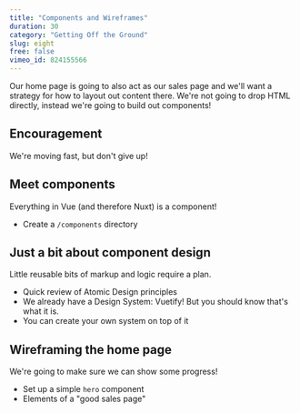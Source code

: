 ```yaml
---
title: "Components and Wireframes"
duration: 30
category: "Getting Off the Ground"
slug: eight
free: false
vimeo_id: 824155566
---
```


Our home page is going to also act as our sales page and we'll want a strategy for how to layout out content there. We're not going to drop HTML directly, instead we're going to build out components!

## Encouragement
We're moving fast, but don't give up!

## Meet components
Everything in Vue (and therefore Nuxt) is a component!

 - Create a `/components` directory

## Just a bit about component design
Little reusable bits of markup and logic require a plan.

 - Quick review of Atomic Design principles
 - We already have a Design System: Vuetify! But you should know that's what it is.
 - You can create your own system on top of it

## Wireframing the home page
We're going to make sure we can show some progress!

 - Set up a simple `hero` component
 - Elements of a "good sales page"